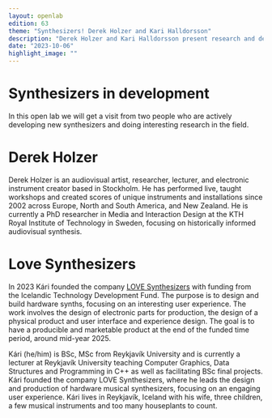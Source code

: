 ```yaml
---
layout: openlab
edition: 63
theme: "Synthesizers! Derek Holzer and Kari Halldorsson"
description: "Derek Holzer and Kari Halldorsson present research and development"
date: "2023-10-06"
highlight_image: ""
---
```


<script>
    import CaptionedImage from "../../components/Images/CaptionedImage.svelte"
</script>

<CaptionedImage
    src="openlabs/lovesynth.jpg"
    alt="Love Synthesizer" 
    caption="Love Synthesizer"/>

# Synthesizers in development

In this open lab we will get a visit from two people who are actively developing new synthesizers and doing interesting research in the field.

# Derek Holzer


Derek Holzer is an audiovisual artist, researcher, lecturer, and electronic instrument creator based in Stockholm. He has performed live, taught workshops and created scores of unique instruments and installations since 2002 across Europe, North and South America, and New Zealand. He is currently a PhD researcher in Media and Interaction Design at the KTH Royal Institute of Technology in Sweden, focusing on historically informed audiovisual synthesis.





# Love Synthesizers

In 2023 Kári founded the company [LOVE Synthesizers](https://www.lovesynthesizers.com) with funding from the Icelandic Technology Development Fund. The purpose is to design and build hardware synths, focusing on an interesting user experience. The work involves the design of electronic parts for production, the design of a physical product and user interface and experience design. The goal is to have a producible and marketable product at the end of the funded time period, around mid-year 2025.

<CaptionedImage
    src="openlabs/lovesynth.jpg"
    alt="Love Synthesizer" 
    caption="Love Synthesizer"/>

Kári (he/him) is BSc, MSc from Reykjavík University and is currently a lecturer at Reykjavík University teaching Computer Graphics, Data Structures and Programming in C++ as well as facilitating BSc final projects. Kári founded the company LOVE Synthesizers, where he leads the design and production of hardware musical synthesizers, focusing on an engaging user experience. Kári lives in Reykjavík, Iceland with his wife, three children, a few musical instruments and too many houseplants to count.
